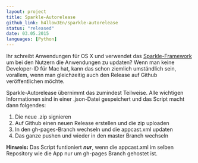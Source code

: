```yaml
---
layout: project
title: Sparkle-Autorelease
github_link: h4llow3En/sparkle-autorelease
status: "released"
date: 03.05.2015
languages: [Python]
---
```

Ihr schreibt Anwendungen für OS X und verwendet das [Sparkle-Framework](http://sparkle-project.org) um bei den Nutzern die Anwendungen zu updaten?
Wenn man keine Developer-ID für Mac hat, kann das schon ziemlich umständlich sein, vorallem, wenn man gleichzeitig auch den Release auf Github veröffentlichen möchte.

Sparkle-Autorelease übernimmt das zumindest Teilweise. Alle wichtigen Informationen sind in einer .json-Datei gespeichert und das Script macht dann folgendes:
1. Die neue .zip signieren
2. Auf Github einen neuen Release erstellen und die zip uploaden
3. In den gh-pages-Branch wechseln und die appcast.xml updaten
4. Das ganze pushen und wieder in den master Branch wechseln

__Hinweis:__ Das Script funtioniert __*nur*__, wenn die appcast.xml im selben Repository wie die App nur um gh-pages Branch gehostet ist.

